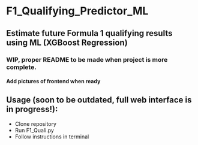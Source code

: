 # F1_Qualifying_Predictor_ML

## Estimate future Formula 1 qualifying results using ML (XGBoost Regression)

### WIP, proper README to be made when project is more complete. 
#### Add pictures of frontend when ready


## Usage (soon to be outdated, full web interface is in progress!):

- Clone repository
- Run F1_Quali.py
- Follow instructions in terminal
